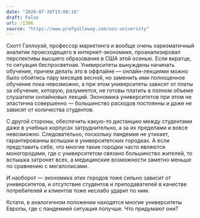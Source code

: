 ```yaml
---
date: "2020-07-20T13:08:16"
draft: False
url: /1366
source: "https://www.profgalloway.com/uss-university"
---
```


Скотт Гэллоуэй, профессор маркетинга и вообще очень харизматичный аналитик происходящего в интернет-экономике, проанализировал перспективы высшего образования в США этой осенью. Если вкратце, то ситуация беспросветная. Университеты вынуждены начинать обучение, причем делать это в оффлайне — онлайн-лекциями можно было обойтись пару месяцев весной, но заменить ими полноценное обучение пока невозможно, а при этом университеты зависят от платы за обучение, которую, разумеется, не готовы платить в полном объеме слушатели онлайновых лекций. Экономика университетов при этом не эластична совершенно — большинство расходов постоянны и даже не зависят от количества студентов.

С другой стороны, обеспечить какую-то дистанцию между студентами даже в учебных корпусах затруднительно, а за их пределами и вовсе невозможно. Следовательно, поскольку пандемия не утихает, гарантированны вспышки в университетских городках. А если представить себе, что многие такие городки часто являются моногородами, где с университетом связано большинство жителей, то вспышка затронет всех, а медицинские возможности заметно меньше по сравнению с мегаполисами.

И наоборот — экономика этих городов тоже сильно зависит от университетов, и отсутствие студентов и преподавателей в качестве потребителей и клиентов тоже неслабо ударит по ним.

Кстати, в аналогичном положении находятся многие университеты Европы, где с пандемией ситуация получше. Что придумают они?
